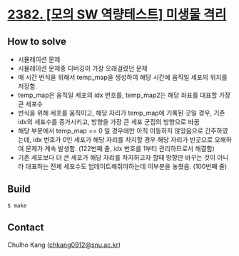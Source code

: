 # [2382. [모의 SW 역량테스트] 미생물 격리](https://swexpertacademy.com/main/code/problem/problemDetail.do?contestProbId=AV597vbqAH0DFAVl&categoryId=AV597vbqAH0DFAVl&categoryType=CODE)


## How to solve
* 시뮬레이션 문제
* 시뮬레이션 문제중 디버깅이 가장 오래걸렸던 문제
* 매 시간 번식을 위해서 temp_map을 생성하여 해당 시간에 움직일 세포의 위치를 저장함.
* temp_map은 움직일 세포의 idx 번호를, temp_map2는 해당 좌표를 대표할 가장 큰 세포수
* 번식을 위해 세포를 움직이고, 해당 자리가 temp_map에 기록된 곳일 경우, 기존 idx의 세포수를 증가시키고, 방향을 가장 큰 세포 군집의 방향으로 바꿈
* 해당 부분에서 temp_map == 0 일 경우에만 아직 이동하지 않았음으로 간주하였는데, idx 번호가 0인 세포가 해당 자리를 차지할 경우 해당 자리가 빈곳으로 오해하여 문제가 계속 발생함. (122번째 줄, idx 번호를 1부터 관리하므로서 해결함)
* 기존 세포보다 더 큰 세포가 해당 자리를 차지하고자 할때 방향만 바꾸는 것이 아니라 대표하는 전체 세포수도 업데이트해줘야하는데 이부분을 놓쳤음. (100번째 줄)

## Build

```
$ make
```

## Contact
Chulho Kang ([chkang0912@snu.ac.kr](mailto:chkang0912@snu.ac.kr))


